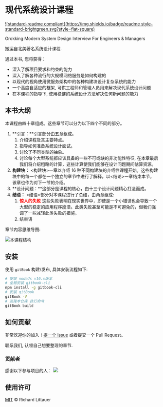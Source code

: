 # 现代系统设计课程

[![standard-readme compliant](https://img.shields.io/badge/readme style-standard-brightgreen.svg?style=flat-square)](https://github.com/RichardLitt/standard-readme)

Grokking Modern System Design Interview For Engineers & Managers

搬运自北美著名系统设计课程.

通过本书, 您将获得：

- 深入了解项目要求和约束的能力
- 深入了解各种流行的大规模网络服务是如何构建的
- 以现代的视角使用微服务架构中的各种构建块设计复杂系统的能力
- 一个高度自适应的框架, 可供工程师和管理人员用来解决现代系统设计问题
- 在本课程的指导下, 使用稳健的系统设计方法解决任何新问题的能力

## 本书大纲

本课程由四十章组成。这些章节可以分为以下四个不同的部分。

1. **引言：**引言部分由五章组成。
   1. 介绍课程及其主要特点。
   2. 指导如何准备系统设计面试。
   3. 讨论了不同类型的抽象。
   4. 讨论每个大型系统都应该具备的一些不可或缺的非功能性特征, 在本章最后我们将介绍粗略的计算，这些计算使我们能够在设计问题期间估算资源。
2. **构建块：** <构建块>一章以介绍 16 种不同构建块的介绍性课程开始。这些构建块中的每一个都在一个独立的章节中进行了解释。以<结论>一章结束本节，该章也作为对下一节的介绍。
3. **设计问题：**这部分是课程的核心，由十三个设计问题精心打造而成。
4. **结语：** <结语>部分对本课程进行了总结，由两章组成:
   1. <font color=red>**惊人的失败**</font> 这些失败表明在现实世界中，即使是一个小错误也会导致一个大型的稳定的应用程序崩溃。此类失败甚至可能是不可避免的，但我们强调了一些减轻此类失败的措施。
   2. 结束语

章节内容思维导图:

![本课程结构](https://gitee.com/gaoxiang15125/pictureBed/raw/master/img/课程章节思维导图.png)

## 安装

使用 `gitBook` 构建/发布, 具体安装流程如下:

```sh
# 安装 nodeJs v10.x版本
# 全局安装 gitbook-cli 
npm install -g gitbook-cli
# 安装 gitBook
gitBook -V
# 克隆本仓库 执行命令
gitBook build
```

## 如何贡献

非常欢迎你的加入！[提一个 Issue](https://github.com/ITTranlationClub/ModernSystemDesignInterview/issues/new) 或者提交一个 Pull Request。

联系我们, 认领自己想要整理的章节.

### 贡献者

感谢以下参与项目的人：
<a href="graphs/contributors"><img src="https://opencollective.com/modernsystemdesigninterview/contributors.svg?width=890&button=false" /></a>


## 使用许可

[MIT](LICENSE) © Richard Littauer